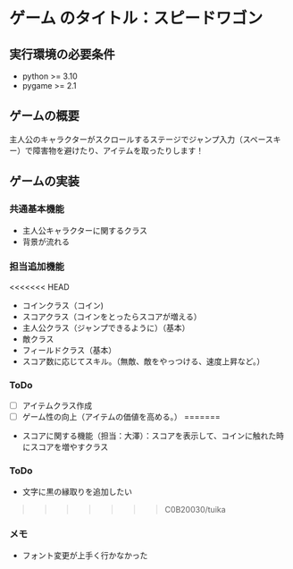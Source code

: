 # ゲーム のタイトル：スピードワゴン
## 実行環境の必要条件
* python >= 3.10
* pygame >= 2.1

## ゲームの概要
主人公のキャラクターがスクロールするステージでジャンプ入力（スペースキー）で障害物を避けたり、アイテムを取ったりします！

## ゲームの実装
### 共通基本機能
* 主人公キャラクターに関するクラス
* 背景が流れる

### 担当追加機能
<<<<<<< HEAD
* コインクラス（コイン)
* スコアクラス（コインをとったらスコアが増える）
* 主人公クラス（ジャンプできるように）（基本） 
* 敵クラス
* フィールドクラス（基本）
* スコア数に応じてスキル。（無敵、敵をやっつける、速度上昇など。）
  
### ToDo
- [ ] アイテムクラス作成
- [ ] ゲーム性の向上（アイテムの価値を高める。）
=======
* スコアに関する機能（担当：大澤）：スコアを表示して、コインに触れた時にスコアを増やすクラス
### ToDo
- 文字に黒の縁取りを追加したい
>>>>>>> C0B20030/tuika
### メモ
* フォント変更が上手く行かなかった
